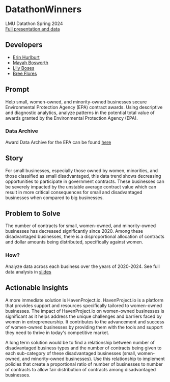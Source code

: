 # DatathonWinners
LMU Datathon Spring 2024  
[Full presentation and data](https://docs.google.com/presentation/d/1hCCeWu4Wf2kfSwdkankN4RcAYv2VIwpZGMXBlsvxW34/edit?usp=sharing)

## Developers
- [Erin Hurlburt](https://github.com/erinhurlburt)
- [Mayah Bosworth](https://github.com/mayahbosworth)
- [Lily Boses](https://github.com/lilybos4)
- [Bree Flores](https://github.com/breeflores129)

## Prompt
Help small, women-owned, and minority-owned businesses secure Environmental Protection Agency (EPA) contract awards. Using descriptive and diagnostic analytics, analyze patterns in the potential total value of awards granted by the Environmental Protection Agency (EPA).

### Data Archive
Award Data Archive for the EPA can be found [here](https://www.usaspending.gov/download_center/award_data_archive)


## Story
For small businesses, especially those owned by women, minorities, and those classified as small disadvantaged, this data trend shows decreasing opportunities to participate in government contracts. These businesses can be severely impacted by the unstable average contract value which can result in more critical consequences for small and disadvantaged businesses when compared to big businesses.


## Problem to Solve
The number of contracts for small, women-owned, and minority-owned businesses has decreased significantly since 2020. Among these disadvantaged businesses, there is a disproportional allocation of contracts and dollar amounts being distributed, specifically against women.

### How?

Analyze data across each business over the years of 2020-2024. 
See full data analysis in [slides](https://docs.google.com/presentation/d/1hCCeWu4Wf2kfSwdkankN4RcAYv2VIwpZGMXBlsvxW34/edit?usp=sharing)


## Actionable Insights
A more immediate solution is HavenProject.io. HavenProject.io is a platform that provides support and resources specifically tailored to women-owned businesses. The impact of HavenProject.io on women-owned businesses is significant as it helps address the unique challenges and barriers faced by women in entrepreneurship. It contributes to the advancement and success of women-owned businesses by providing them with the tools and support they need to thrive in today's competitive market.

A long term solution would be to find a relationship between number of disadvantaged business types and the number of contracts being given to each sub-category of these disadvantaged businesses (small, women-owned, and minority-owned businesses). Use this relationship to implement policies that create a proportional ratio of number of businesses to number of contracts to allow fair distribution of contracts among disadvantaged businesses.
